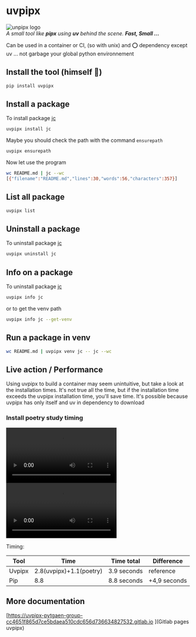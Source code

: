 # uvpipx

![unpipx logo](https://gitlab.com/pytgaen-group/uvpipx/-/raw/main/uvpipx_logo.jpg)  
_A small tool like **pipx** using **uv** behind the scene._ _**Fast, Small ...**_

Can be used in a container or CI, (so with unix) and ⭕ dependency except uv ... not garbage your global python environnement

## Install the tool (himself 🎉)

```bash
pip install uvpipx
```

## Install a package

To install package [jc](https://pypi.org/project/jc/)

```bash
uvpipx install jc
```

Maybe you should check the path with the command `ensurepath`

```bash
uvpipx ensurepath
```

Now let use the program

```bash
wc README.md | jc --wc
[{"filename":"README.md","lines":30,"words":56,"characters":357}]
```

## List all package

```bash
uvpipx list
```

## Uninstall a package

To uninstall package [jc](https://pypi.org/project/jc/)

```bash
uvpipx uninstall jc
```

## Info on a package

To uninstall package [jc](https://pypi.org/project/jc/)

```bash
uvpipx info jc
```

or to get the venv path

```bash
uvpipx info jc --get-venv
```

## Run a package in venv

```bash
wc README.md | uvpipx venv jc -- jc --wc 
```

## Live action / Performance

Using uvpipx to build a container may seem unintuitive, but take a look at the installation times.
It's not true all the time, but if the installation time exceeds the uvpipx installation time, you'll save time.
It's possible because uvpipx has only itself and uv in dependency to download

### Install poetry study timing

![uvpipx demo](https://gitlab.com/pytgaen-group/uvpipx/-/raw/main/perf_uvpipx_poetry.mp4)  
![pip demo](https://gitlab.com/pytgaen-group/uvpipx/-/raw/main/perf_pip_poetry.mp4)  

Timing:

Tool| Time | Time total | Difference
---------|----------|---------|---------
 Uvpipx | 2.8(uvpipx)+1.1(poetry) | 3.9 seconds | reference
 Pip | 8.8 | 8.8 seconds | +4,9 seconds



## More documentation

[https://uvpipx-pytgaen-group-cc4651f865d7ce5bdaea510cdc656d736634827532.gitlab.io
](Gitlab pages uvpipx)
